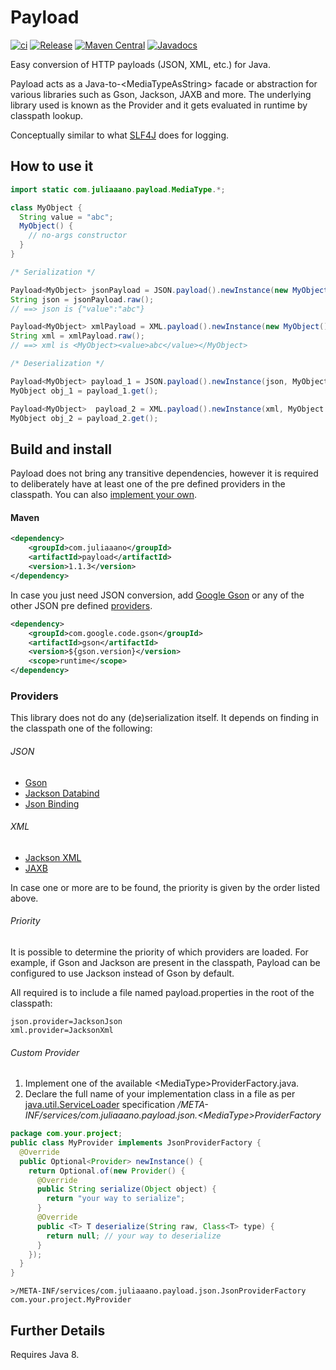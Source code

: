 # Payload
[![ci](https://github.com/juliaaano/payload/actions/workflows/ci-cd.yml/badge.svg)](https://github.com/juliaaano/payload/actions/workflows/ci-cd.yml)
[![Release](https://img.shields.io/github/release/juliaaano/payload.svg)](https://github.com/juliaaano/payload/releases/latest)
[![Maven Central](https://img.shields.io/maven-central/v/com.juliaaano/payload.svg)](https://maven-badges.herokuapp.com/maven-central/com.juliaaano/payload)
[![Javadocs](http://www.javadoc.io/badge/com.juliaaano/payload.svg?color=blue)](http://www.javadoc.io/doc/com.juliaaano/payload)

Easy conversion of HTTP payloads (JSON, XML, etc.) for Java.

Payload acts as a Java-to-\<MediaTypeAsString> facade or abstraction for various libraries such as Gson, Jackson, JAXB
and more. The underlying library used is known as the Provider and it gets evaluated in runtime by classpath lookup.

Conceptually similar to what [SLF4J](https://www.slf4j.org/) does for logging.

## How to use it

```java
import static com.juliaaano.payload.MediaType.*;

class MyObject {
  String value = "abc";
  MyObject() {
    // no-args constructor
  }
}

/* Serialization */

Payload<MyObject> jsonPayload = JSON.payload().newInstance(new MyObject());
String json = jsonPayload.raw();
// ==> json is {"value":"abc"}

Payload<MyObject> xmlPayload = XML.payload().newInstance(new MyObject());
String xml = xmlPayload.raw();
// ==> xml is <MyObject><value>abc</value></MyObject>

/* Deserialization */

Payload<MyObject> payload_1 = JSON.payload().newInstance(json, MyObject.class);
MyObject obj_1 = payload_1.get();

Payload<MyObject>  payload_2 = XML.payload().newInstance(xml, MyObject.class);
MyObject obj_2 = payload_2.get();
```

## Build and install

Payload does not bring any transitive dependencies, however it is required to deliberately have at least one of the
pre defined providers in the classpath. You can also [implement your own](#custom-provider). 

#### Maven

```xml
<dependency>
    <groupId>com.juliaaano</groupId>
    <artifactId>payload</artifactId>
    <version>1.1.3</version>
</dependency>
```

In case you just need JSON conversion, add [Google Gson](https://github.com/google/gson) or any of the
other JSON pre defined [providers](#providers).

```xml
<dependency>
    <groupId>com.google.code.gson</groupId>
    <artifactId>gson</artifactId>
    <version>${gson.version}</version>
    <scope>runtime</scope>
</dependency>
```

### Providers

This library does not do any (de)serialization itself. It depends on finding in the classpath one of the
following:

###### JSON

* [Gson](https://github.com/google/gson)
* [Jackson Databind](https://github.com/FasterXML/jackson-databind)
* [Json Binding](http://json-b.net/)

###### XML

* [Jackson XML](https://github.com/FasterXML/jackson-dataformat-xml)
* [JAXB](https://en.wikipedia.org/wiki/Java_Architecture_for_XML_Binding)

In case one or more are to be found, the priority is given by the order listed above.

###### Priority

It is possible to determine the priority of which providers are loaded.
For example, if Gson and Jackson are present in the classpath, Payload can be configured to use Jackson instead of Gson
by default.

All required is to include a file named payload.properties in the root of the classpath:

```
json.provider=JacksonJson
xml.provider=JacksonXml
``` 

###### Custom Provider

1. Implement one of the available \<MediaType>ProviderFactory.java.
2. Declare the full name of your implementation class in a file as per
[java.util.ServiceLoader](https://docs.oracle.com/javase/tutorial/ext/basics/spi.html) specification
*/META-INF/services/com.juliaaano.payload.json.\<MediaType>ProviderFactory*

```java
package com.your.project;
public class MyProvider implements JsonProviderFactory {
  @Override
  public Optional<Provider> newInstance() {
    return Optional.of(new Provider() {
      @Override
      public String serialize(Object object) {
        return "your way to serialize";
      }
      @Override
      public <T> T deserialize(String raw, Class<T> type) {
        return null; // your way to deserialize
      }
    });
  }
}
```

```
>/META-INF/services/com.juliaaano.payload.json.JsonProviderFactory
com.your.project.MyProvider
```   

## Further Details

Requires Java 8.

